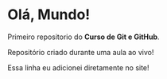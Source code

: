 # Olá, Mundo!
 Primeiro repositorio do **Curso de Git e GitHub**.

 Repositório criado durante uma aula ao vivo!

 Essa linha eu adicionei diretamente no site!
